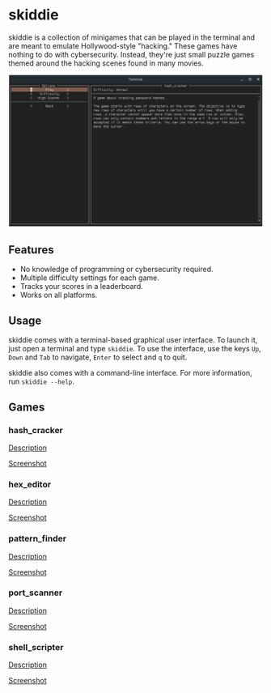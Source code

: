# skiddie
skiddie is a collection of minigames that can be played in the terminal and are
meant to emulate Hollywood-style "hacking." These games have nothing to do with
cybersecurity. Instead, they're just small puzzle games themed around the
hacking scenes found in many movies.

![GUI Screenshot](images/gui.png)

## Features
* No knowledge of programming or cybersecurity required.
* Multiple difficulty settings for each game.
* Tracks your scores in a leaderboard.
* Works on all platforms.

## Usage
skiddie comes with a terminal-based graphical user interface. To launch it,
just open a terminal and type `skiddie`. To use the interface, use the keys
`Up`, `Down` and `Tab` to navigate, `Enter` to select and `q` to quit.

skiddie also comes with a command-line interface. For more information, run
`skiddie --help`.

## Games
### hash_cracker
[Description](skiddie/descriptions/hash_cracker.md)

[Screenshot](images/hash_cracker.png)

### hex_editor
[Description](skiddie/descriptions/hex_editor.md)

[Screenshot](images/hex_editor.png)

### pattern_finder
[Description](skiddie/descriptions/pattern_finder.md)

[Screenshot](images/pattern_finder.png)

### port_scanner
[Description](skiddie/descriptions/port_scanner.md)

[Screenshot](images/port_scanner.png)

### shell_scripter
[Description](skiddie/descriptions/shell_scripter.md)

[Screenshot](images/shell_scripter.png)
